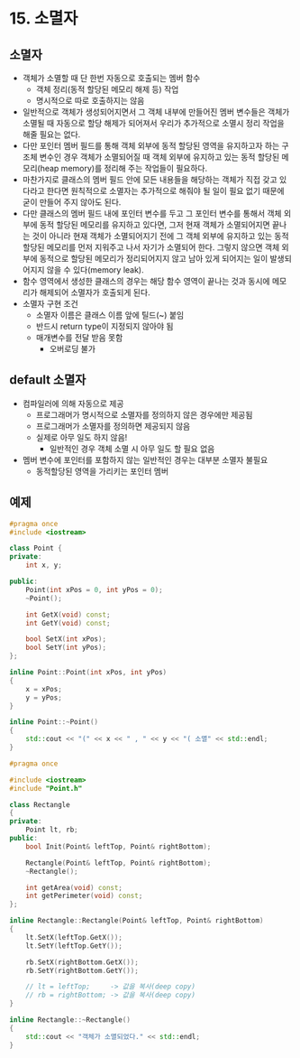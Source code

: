 # 15. 소멸자

## 소멸자

- 객체가 소멸할 때 단 한번 자동으로 호출되는 멤버 함수
    - 객체 정리(동적 할당된 메모리 해제 등) 작업
    - 명시적으로 따로 호출하지는 않음
- 일반적으로 객체가 생성되어지면서 그 객체 내부에 만들어진 멤버 변수들은 객체가 소멸될 때 자동으로 할당 해제가 되어져서 우리가 추가적으로 소멸시 정리 작업을 해줄 필요는 없다.
- 다만 포인터 멤버 필드를 통해 객체 외부에 동적 할당된 영역을 유지하고자 하는 구조체 변수인 경우 객체가 소멸되어질 때 객체 외부에 유지하고  있는 동적 할당된 메모리(heap memory)를 정리해 주는 작업들이 필요하다.
- 마찬가지로 클래스의 멤버 필드 안에 모든 내용들을 해당하는 객체가 직접 갖고 있다라고 한다면 원칙적으로 소멸자는 추가적으로 해줘야 될 일이 필요 없기 때문에 굳이 만들어 주지 않아도 된다.
- 다만 클래스의 멤버 필드 내에 포인터 변수를 두고 그 포인터 변수를 통해서 객체 외부에 동적 할당된 메모리를 유지하고 있다면, 그저 현재 객체가 소멸되어지면 끝나는 것이 아니라 현재 객체가 소멸되어지기 전에 그 객체 외부에 유지하고 있는 동적할당된  메모리를 먼저 지워주고 나서 자기가 소멸되어 한다. 그렇지 않으면 객체 외부에 동적으로 할당된 메모리가 정리되어지지 않고 남아 있게 되어지는 일이 발생되어지지 않을 수 있다(memory leak).
- 함수 영역에서 생성한 클래스의 경우는 해당 함수 영역이 끝나는 것과 동시에 메모리가 해제되어 소멸자가 호출되게 된다.
- 소멸자 구현 조건
    - 소멸자 이름은 클래스 이름 앞에 틸드(~) 붙임
    - 반드시 return type이 지정되지 않아야 됨
    - 매개변수를 전달 받음 못함
        - 오버로딩 불가

## default 소멸자

- 컴파일러에 의해 자동으로 제공
    - 프로그래머가 명시적으로 소멸자를 정의하지 않은 경우에만 제공됨
    - 프로그래머가 소멸자를 정의하면 제공되지 않음
    - 실제로 아무 일도 하지 않음!
        - 일반적인 경우 객체 소멸 시 아무 일도 할 필요 없음
- 멤버 변수에 포인터를 포함하지 않는 일반적인 경우는 대부분 소멸자 불필요
    - 동적할당된 영역을 가리키는 포인터 멤버

## 예제
```cpp
#pragma once
#include <iostream>

class Point {
private:
    int x, y;

public:
    Point(int xPos = 0, int yPos = 0);
    ~Point();

    int GetX(void) const;
    int GetY(void) const;

    bool SetX(int xPos);
    bool SetY(int yPos);
};

inline Point::Point(int xPos, int yPos)
{
    x = xPos;
    y = yPos;
}

inline Point::~Point()
{
    std::cout << "(" << x << " , " << y << "( 소멸" << std::endl;
}
```

```cpp
#pragma once

#include <iostream>
#include "Point.h"

class Rectangle
{
private:
    Point lt, rb;
public:
    bool Init(Point& leftTop, Point& rightBottom);

    Rectangle(Point& leftTop, Point& rightBottom);
    ~Rectangle();

    int getArea(void) const;
    int getPerimeter(void) const;
};

inline Rectangle::Rectangle(Point& leftTop, Point& rightBottom)
{
    lt.SetX(leftTop.GetX());
    lt.SetY(leftTop.GetY());

    rb.SetX(rightBottom.GetX());
    rb.SetY(rightBottom.GetY());

    // lt = leftTop;     -> 값을 복사(deep copy)
    // rb = rightBottom; -> 값을 복사(deep copy)
}

inline Rectangle::~Rectangle()
{
    std::cout << "객체가 소멸되었다." << std::endl;
}
```